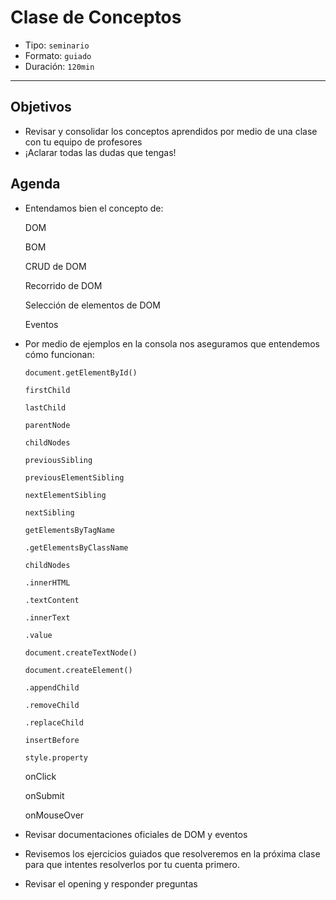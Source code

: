 # Clase de Conceptos

- Tipo: `seminario`
- Formato: `guiado`
- Duración: `120min`

***

## Objetivos

- Revisar y consolidar los conceptos aprendidos por medio de una clase con tu
  equipo de profesores
- ¡Aclarar todas las dudas que tengas!

## Agenda

- Entendamos bien el concepto de:

  DOM

  BOM

  CRUD de DOM

  Recorrido de DOM

  Selección de elementos de DOM

  Eventos

- Por medio de ejemplos en la consola nos aseguramos que entendemos cómo
    funcionan:

  `document.getElementById()`

  `firstChild`

  `lastChild`

  `parentNode`

  `childNodes`

  `previousSibling`

  `previousElementSibling`

  `nextElementSibling`

  `nextSibling`

  `getElementsByTagName`

  `.getElementsByClassName`

  `childNodes`

  `.innerHTML`

  `.textContent`

  `.innerText`

  `.value`

  `document.createTextNode()`

  `document.createElement()`

  `.appendChild`

  `.removeChild`

  `.replaceChild`

  `insertBefore`

  `style.property`

  onClick

  onSubmit

  onMouseOver

- Revisar documentaciones oficiales de DOM y eventos

- Revisemos los ejercicios guiados que resolveremos en la próxima clase para
   que intentes resolverlos por tu cuenta primero.

- Revisar el opening y responder preguntas

